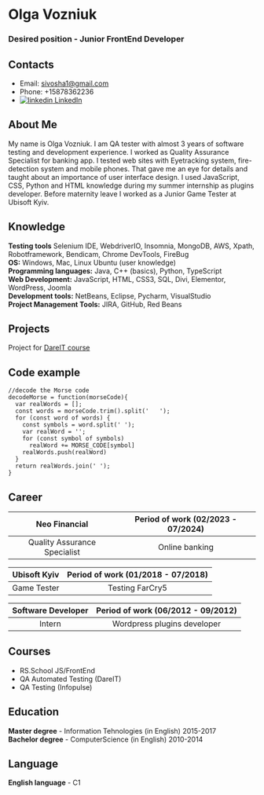 # Olga Vozniuk
### Desired position - Junior FrontEnd Developer
## Contacts
* Email: [sivosha1@gmail.com](mailto:sivosha1@gmail.com)
* Phone: +15878362236
* <a href="http://www.linkedin.com/in/olga-vozniuk" rel="nofollow noreferrer">
    <img src="https://i.stack.imgur.com/gVE0j.png" alt="linkedin"> LinkedIn
  </a>
  
## About Me
My name is Olga Vozniuk. I am QA tester with almost 3 years of software testing and development experience. I worked as Quality Assurance Specialist for banking app. I tested web sites with Eyetracking system, fire-detection system and mobile phones. That gave me an eye for details and taught about an importance of user interface design. I used JavaScript, CSS, Python and HTML knowledge during my summer
internship as plugins developer. Before maternity leave I worked as a Junior Game Tester at Ubisoft Kyiv.

## Knowledge
**Testing tools** Selenium IDE, WebdriverIO, Insomnia, MongoDB, AWS, Xpath, Robotframework, Bendicam, Chrome DevTools, FireBug\
**OS:** Windows, Mac, Linux Ubuntu (user knowledge)\
**Programming languages:** Java, C++ (basics), Python, TypeScript\
**Web Development:** JavaScript, HTML, CSS3, SQL, Divi, Elementor, WordPress, Joomla\
**Development tools:** NetBeans, Eclipse, Pycharm, VisualStudio\
**Project Management Tools:** JIRA, GitHub, Red Beans


## Projects
Project for [DareIT course](https://github.com/sivosha/challenge_portfolio_pati)

## Code example
```
//decode the Morse code
decodeMorse = function(morseCode){
  var realWords = [];
  const words = morseCode.trim().split('   ');
  for (const word of words) {
    const symbols = word.split(' ');
    var realWord = '';
    for (const symbol of symbols)
      realWord += MORSE_CODE[symbol]
    realWords.push(realWord)
  }
  return realWords.join(' ');
}
```

## Career

| Neo Financial | Period of work (02/2023 - 07/2024) |
|:------------------:|:----------------------------------:|
| Quality Assurance Specialist | Online banking |

| Ubisoft Kyiv | Period of work (01/2018 - 07/2018) |
|:------------------:|:----------------------------------:|
| Game Tester | Testing FarCry5 |

| Software Developer | Period of work (06/2012 - 09/2012) |
|:------------------:|:----------------------------------:|
| Intern | Wordpress plugins developer |

## Courses
* RS.School JS/FrontEnd
* QA Automated Testing (DareIT)
* QA Testing (Infopulse) 

## Education
**Master degree** - Information Tehnologies (in English)    2015-2017\
**Bachelor degree** - ComputerScience (in English)  2010-2014

## Language
**English language** - C1

